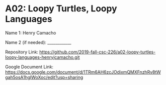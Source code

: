 # A02: Loopy Turtles, Loopy Languages

Name 1: Henry Camacho

Name 2 (if needed): ____________

Repository Link: https://github.com/2019-fall-csc-226/a02-loopy-turtles-loopy-languages-henryjcamacho.git

Google Document Link: https://docs.google.com/document/d/1TRm6AH6zcJOdixmQMXFnzhRv8tWgah5osA1hgIWoXoc/edit?usp=sharing
